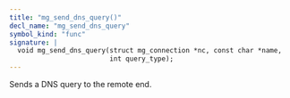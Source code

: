 ```yaml
---
title: "mg_send_dns_query()"
decl_name: "mg_send_dns_query"
symbol_kind: "func"
signature: |
  void mg_send_dns_query(struct mg_connection *nc, const char *name,
                         int query_type);
---
```


Sends a DNS query to the remote end. 


